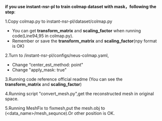 **if you use instant-nsr-pl to train colmap dataset with mask，following the step**:

1.Copy colmap.py to instant-nsr-pl/dataset/colmap.py

- You can get **transform_matrix** and **scaling_factor** when running code(Line94,95 in colmap.py).
- Remember or save the **transform_matrix** and **scaling_factor**(npy format is OK)

2.Turn to /instant-nsr-pl/configs/neus-colmap.yaml,

- Change   “center_est_method: point"
- Change  "apply_mask: true"

3.Running code reference official readme (You can see the **transform_matrix** and **scaling_factor**)

4.Running script "convert_mesh.py",get the reconstructed mesh in original space. 

5.Running MeshFix to fixmesh,put the mesh.obj to  (<data_name>/mesh_sequnce).Or other position is OK.

